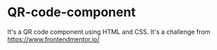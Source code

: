 # QR-code-component
It's a QR code component using HTML and CSS. It's a challenge from https://www.frontendmentor.io/
